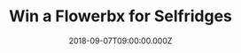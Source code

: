 ---
campaign-uuid: "c-a3580cea-98bf-4256-977d-b3a4369d654c"
type: "Preview"
category: "Gifts"
date: "2018-09-07T09:00:00.000Z"
end-date: "2018-11-07T23:59:00.000Z"
disable-form: false
is_promoted: true
has_entry_page: true
title: "Win a Flowerbx for Selfridges"
competition-description: "<p>Flowers are the most special gift anyone could ask for.\
  \ We are giving you the chance to win a Flowebx for Selfridges for you to treat\
  \ your loved ones or that special person.</p>\r\n<p>Make that person unique with\
  \ a bunch of 20 blooms with Selfridges.</p>"
hero-header: "Win a Flowerbx for Selfridges"
terms-confirmation: "N/A"
banner-img: "https://assets.expresslyapp.com/asset-f0a39cec-1396-4a1b-b00f-d8be542d6cb0.jpg"
logo-left-href: "http://selfridges.com"
logo-left-image: "https://assets.expresslyapp.com/asset-a5a93da9-0a0b-4ff2-b38a-bddf02883392.jpg"
logo-left-title: "Selfridges"
bg-image-hero: "https://assets.expresslyapp.com/asset-888c53c9-b203-4466-bd63-181b7cc67338.jpg"
bg-image-first: "https://assets.expresslyapp.com/asset-8af9211e-70ff-4e78-8e35-46517fc1fc17.jpg"
section1-content: "<p>In bloom between March and August, stocks are known for their\
  \ sweet perfume and soft spring-summer hues. Picked at their prime by Flowerbx for\
  \ Selfridges, small clusters of double flowers meet at the top of their medium-length\
  \ stems. </p>\r\n<p>It’s no wonder this bunch of 20 blooms is symbolic of happiness\
  \ and lasting beauty; we can’t think of a better way to gift someone, don’t miss\
  \ out this opportunity and they could be yours.</p>"
entry-title: "Win a Flowerbx for Selfridges"
entry-content: "Enter the draw to win a Flowerbx for Selfridges\r\nby completing the\
  \ form below before 23:59 on 7th of November 2018."
has-winner: false
prize-description: "Flowerbx for Selfridges"
special-conditions: "Multiple entries are allowed up to one every day."
country-restrictions:
- "GB"
---